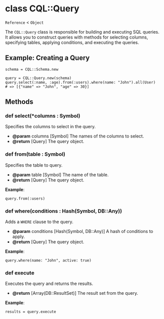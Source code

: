 # class CQL::Query

`Reference` < `Object`

The `CQL::Query` class is responsible for building and executing SQL queries. It allows you to construct queries with methods for selecting columns, specifying tables, applying conditions, and executing the queries.

## Example: Creating a Query

```crystal
schema = CQL::Schema.new

query = CQL::Query.new(schema)
query.select(:name, :age).from(:users).where(name: "John").all(User)
# => [{"name" => "John", "age" => 30}]
```

## Methods

### def select(\*columns : Symbol)

Specifies the columns to select in the query.

* **@param** columns \[Symbol] The names of the columns to select.
* **@return** \[Query] The query object.

### def from(table : Symbol)

Specifies the table to query.

* **@param** table \[Symbol] The name of the table.
* **@return** \[Query] The query object.

**Example**:

```crystal
query.from(:users)
```

### def where(conditions : Hash(Symbol, DB::Any))

Adds a `WHERE` clause to the query.

* **@param** conditions \[Hash(Symbol, DB::Any)] A hash of conditions to apply.
* **@return** \[Query] The query object.

**Example**:

```crystal
query.where(name: "John", active: true)
```

### def execute

Executes the query and returns the results.

* **@return** \[Array(DB::ResultSet)] The result set from the query.

**Example**:

```crystal
results = query.execute
```

